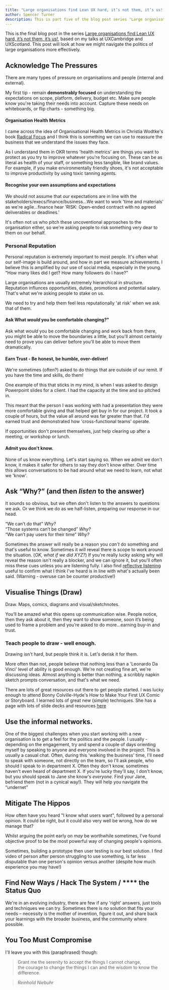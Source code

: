 ```yaml
---
title: "Large organisations find Lean UX hard, it’s not them, it’s us! - Part Five: Navigate The Politics."
author: Spencer Turner
description: This is part five of the blog post series "Large organisations find Lean UX hard, it’s not them, it’s us!", based on my talks at UXCambridge and UXScotland. In this post we'll look at how we might more effectively navigate the politics of large organisations.
---
```


This is the final blog post in the series [Large organisations find Lean UX hard, it’s not them, it’s us!](/posts/lean-ux-in-the-enterprise-is-hard/), based on my talks at UXCambridge and UXScotland. This post will look at how we might navigate the politics of large organisations more effectively.

## Acknowledge The Pressures
There are many types of pressure on organisations and people (internal and external). 

My first tip - remain **demonstrably focused** on understanding the expectations on scope, platform, delivery, budget etc. Make sure people know you're taking their needs into account. Capture these needs on whiteboards, or flip charts - something big.

#### Organisation Health Metrics
I came across the idea of Organisational Health Metrics in Christia Wodtke's book [Radical Focus](http://eleganthack.com/the-art-of-the-okr/) and I think this is something we can use to reassure the business that we understand the issues they face.

As I understand them in OKR terms 'health metrics' are things you want to protect as you try to improve whatever you're focusing on. These can be as literal as health of your staff, or something less tangible, like brand values. For example, if you make environmentally friendly shoes, it's not acceptable to improve productivity by using toxic tanning agents. 

#### Recognise your own assumptions and expectations
We should not assume that _our_ expectations are in line with the stakeholders/execs/finance/business...We want to work 'time and materials' as we're agile...finance hear 'RISK: Open-ended contract with no agreed deliverables or deadlines.'

It's often not us who pitch these uncoventional approaches to the organisation either, so we're asking people to risk something very dear to them on our behalf.

### Personal Reputation
Personal reputation is extremely important to most people. It's often what our self-image is build around, and how in part we measure achievements. I believe this is amplified by our use of social media, especially in the young. "How many likes did I get? How many followers do I have?"

Large organisations are usually extremely hierarchical in structure. Reputation influnces opportunities, duties, promotions and potential salary. That's what we're asking people to stake on us.

We need to try and help them feel less reputationally 'at risk' when we ask that of them.

#### Ask What _would_ you be comfortable changing?" 
Ask what _would_ you be comfortable changing and work back from there, you might be able to move the boundaries a little, but you'll almost certainly need to prove you can deliver before you'll be able to move them dramatically.

#### Earn Trust - Be honest, be humble, over-deliver! 
We're sometimes (often?) asked to do things that are outside of our remit. If you have the time and skills, do them!

One example of this that sticks in my mind, is when I was asked to design Powerpoint slides for a client. I had the capacity at the time and so pitched in. 

This meant that the person I was working with had a presentation they were more comfortable giving and that helped get buy in for our project. It took a couple of hours, but the value all around was far greater than that. I'd earned trust and demonstrated how 'cross-functional teams' operate.

If opportunities don't present themselves, just help clearing up after a meeting, or workshop or lunch. 

#### Admit you don't know.
None of us know everything. Let's start saying so. When we admit we don't know, it makes it safer for others to say they don't know either. Over time this allows conversations to be had around what we need to learn, not what we 'know'.

## Ask “Why?” (and then _listen_ to the answer)
It sounds so obvious, but we often don't listen to the answers to questions we ask. Or we think we do as we half-listen, preparing our response in our head.

“We can’t do that” _Why?_  
“Those systems can’t be changed” _Why?_  
“We can’t pay users for their time” _Why?_

Sometimes the answer will really be a reason you _can't_ do something and that's useful to know. Sometimes it will reveal there is scope to work around the situation. (_OK, what if we did XYZ?_) If you're really lucky asking why will reveal the reason isn't really a blocker, and we can ignore it, but you'll often miss these cues unless you are listening fully. I also find [reflective listening](https://en.wikipedia.org/wiki/Reflective_listening) useful to confirm what I think I've heard is in line with what's actually been said. (Warning - overuse can be counter productive!) 

## Visualise Things (Draw)
Draw. Maps, comics, diagrams and visual/sketchnotes.

You’ll be amazed what this opens up communication wise. People notice, then they ask about it, then they want to show someone, soon it’s being used to frame a problem and you’re asked to do more...earning buy-in and trust.

### Teach people to draw - well enough.
Drawing isn't hard, but people think it is. Let's derisk it for them.

More often than not, people believe that nothing less than a 'Leonardo Da Vinci' level of ability is good enough. We're not creating fine art, we're discussing ideas. Almost anything is better than nothing, a scribbly napkin sketch prompts conversation, and that's what we need. 

There are lots of great resources out there to get people started. I was lucky enough to attend Bonny Colville-Hyde's How to Make Your First UX Comic or Storyboard. I learned lots of great new (simple) techniques. She has a page with lots of slide decks and resources [here](http://www.almostexact.com/ux-comics/)

## Use the informal networks.
One of the biggest challenges when you start working with a new organisation is to get a feel for the politics and the people. I usually - depending on the engagement, try and spend a couple of days orienting myself by speaking to anyone and everyone involved in the project. This is usually a casual chat. Often, during this 'walking the business' time, I'll need to speak with someone, not directly on the team, so I'll ask people, who should I speak to in department X. Often they don't know, sometimes haven't even heard of department X. If you're lucky they'll say, I don't know, but you should speak to Jane she know's _everyone_. Find your Jane, befriend them (not in a cynical way!). They will help you navigate the “undernet”

## Mitigate The Hippos
How often have you heard "I know what users want", followed by a personal opinion. It could be right, but it could also very well be wrong, how do we manage that?

Whilst arguing the point early on _may_ be worthwhile sometimes, I've found objective proof to be the most powerful way of changing people's opinions. 

Sometimes, building a prototype then user testing is our best solution. I find video of person after person struggling to use something, is far less disputable than one person's opinion versus another (despite how much experience you may have!)


## Find New Ways / Hack The System / **** the Status Quo
We're in an evolving industry, there are few if any 'right' answers, just tools and techniques we can try. Sometimes there is no solution that fits your needs – necessity is the mother of invention, figure it out, and share back your learnings with the broader business, and the community where possible. 

## You Too Must Compromise
I'll leave you with this (paraphrased) though:
> Grant me the serenity to accept the things I cannot change,  
> the courage to change the things I can and the wisdom to know the difference.

> _Reinhold Niebuhr_
